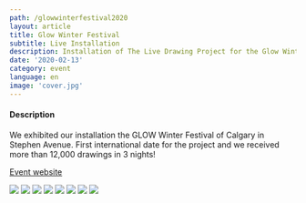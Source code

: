 ```yaml
---
path: /glowwinterfestival2020
layout: article
title: Glow Winter Festival
subtitle: Live Installation
description: Installation of The Live Drawing Project for the Glow Winter Festival of Calgary, Alberta, Canada
date: '2020-02-13'
category: event
language: en
image: 'cover.jpg'
---
```


#### Description

We exhibited our installation the GLOW Winter Festival of Calgary in Stephen Avenue. First international date for the project and we received more than 12,000 drawings in 3 nights!

[Event website](https://glowyyc.com/)

<photo-grid>
<img src="web-3.jpg"/>
<img src="web-5.jpg"/>
<img src="web-6.jpg"/>
<img src="web-1.jpg"/>
<img src="web-2.jpg"/>
<img src="web-7.jpg"/>
<img src="web-11.jpg"/>
<img src="web-12.jpg"/>
</photo-grid>
